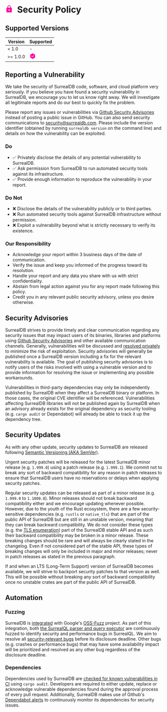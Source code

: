 # <img height="25" src="/img/security.svg">&nbsp;&nbsp;Security Policy

## Supported Versions

| Version    | Supported                                       |
| ---------- | ----------------------------------------------- |
| < 1.0      | -                                               |
| >= 1.0.0   | <img width="20" src="/img/tick.svg">            |

## Reporting a Vulnerability

We take the security of SurrealDB code, software, and cloud platform very seriously. If you believe you have found a
security vulnerability in SurrealDB, we encourage you to let us know right away. We will investigate all legitimate
reports and do our best to quickly fix the problem.

Please report any issues or vulnerabilities via [Github Security
Advisories](https://github.com/surrealdb/surrealdb/security/advisories) instead of posting a public issue in GitHub.
You can also send security communications to [security@surrealdb.com](mailto:security@surrealdb.com). Please include the
version identifier (obtained by running `surrealdb version` on the command line) and details on how the vulnerability
can be exploited.

### Do

- ✅ Privately disclose the details of any potential vulnerability to SurrealDB.
- ✅ Ask permission from SurrealDB to run automated security tools against its infrastructure.
- ✅ Provide enough information to reproduce the vulnerability in your report.

### Do Not

- ❌ Disclose the details of the vulnerability publicly or to third parties. 
- ❌ Run automated security tools against SurrealDB infrastructure without permission.
- ❌ Exploit a vulnerability beyond what is strictly necessary to verify its existence.

### Our Responsibility 

- Acknowledge your report within 3 business days of the date of communication.
- Verify the issue and keep you informed of the progress toward its resolution.
- Handle your report and any data you share with us with strict confidentiality.
- Abstain from legal action against you for any report made following this policy.
- Credit you in any relevant public security advisory, unless you desire otherwise.

## Security Advisories

SurrealDB strives to provide timely and clear communication regarding any security issues that may impact users of its
binaries, libraries and platforms using [Github Security
Advisories](https://docs.github.com/en/code-security/security-advisories/working-with-repository-security-advisories/creating-a-repository-security-advisory)
and other available communication channels.  Generally, vulnerabilities will be discussed and [resolved
privately](https://docs.github.com/en/code-security/security-advisories/working-with-repository-security-advisories/collaborating-in-a-temporary-private-fork-to-resolve-a-repository-security-vulnerability)
to minimize the risk of exploitation. Security advisories will generally be published once a SurrealDB version including
a fix for the relevant vulnerability is available. The goal of publishing security advisories is to notify users of the
risks involved with using a vulnerable version and to provide information for resolving the issue or implementing any
possible workarounds.

Vulnerabilities in third-party dependencies may only be independently published by SurrealDB when they affect a
SurrealDB binary or platform. In those cases, the original CVE identifier will be referenced. Vulnerabilities affecting
SurrealDB libraries will not be published again by SurrealDB when an advisory already exists for the original dependency
as security tooling (e.g. `cargo audit` or Dependabot) will already be able to track it up the dependency tree.

## Security Updates

As with any other update, security updates to SurrealDB are released following [Semantic Versioning (AKA
SemVer)](https://semver.org).

Urgent security patches will be released for the latest SurrealDB minor release (e.g. `1.999.0`) using a patch release
(e.g. `1.999.1`). We commit not to break any sort of backward compatibility for any reason in patch releases to ensure
that SurrealDB users have no reservations or delays when applying security patches.

Regular security updates can be released as part of a minor release (e.g. `1.999.0` to `1.1000.0`). Minor releases
should not break backward compatibility either and we encourage updating whenever possible. However, due to the youth of
the Rust ecosystem, there are a few security-sensitive dependencies (e.g. `rustls` or `native_tls`) that are part of the
public API of SurrealDB but are still in an unstable version, meaning that they can break backward compatibility. We do
not consider these types (e.g.  the [TLS enumeration](https://docs.rs/surrealdb/1.0.0/surrealdb/opt/enum.Tls.html))
part of the SurrealDB stable API and as such their backward compatibility may be broken in a minor release. These
breaking changes should be rare and will always be clearly stated in the changelog. Even if not considered part of the
stable API, these types of breaking changes will only be included in major and minor releases; never in patch releases
as stated in the previous paragraph.

If and when an LTS (Long-Term Support) version of SurrealDB becomes available, we will strive to backport security
patches to that version as well. This will be possible without breaking any sort of backward compatibility once no
unstable crates are part of the public API of SurrealDB.

## Automation

### Fuzzing

SurrealDB is [integrated](https://github.com/google/oss-fuzz/tree/master/projects/surrealdb) with Google's
[OSS-Fuzz](https://google.github.io/oss-fuzz/) project. As part of this integration, both [the SurrealQL parser and
query executor](https://github.com/surrealdb/surrealdb/tree/main/lib/fuzz/fuzz_targets) are continuously fuzzed to
identify security and performance bugs in SurrealQL. We aim to resolve all [security-relevant
bugs](https://google.github.io/oss-fuzz/advanced-topics/bug-fixing-guidance#security-issues) before its disclosure
deadline. Other bugs (e.g. crashes or performance bugs) that may have some availability impact will be prioritized and
resolved as any other bug regardless of the disclosure deadline.

### Dependencies

Dependencies used by SurrealDB are [checked for known vulnerabilities in
CI](https://github.com/surrealdb/surrealdb/pull/3123) using `cargo audit`. Developers are required to either update,
replace or acknowledge vulnerable dependencies found during the approval process of every pull request. Additionally,
SurrealDB makes use of Github's [Dependabot
alerts](https://docs.github.com/en/code-security/dependabot/dependabot-alerts/about-dependabot-alerts) to continuously
monitor its dependencies for security issues.
